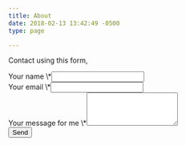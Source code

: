 ```yaml
---
title: About
date: 2018-02-13 13:42:49 -0500
type: page

---
```

Contact using this form,

<form id="contact-form" class="contact-form form" method="post" action="http://formspree.io/you@yoursite.com"><div class="controls"><div class="form-group"><label for="name">Your name \*</label><input type="text" name="name" id="name" required="required" class="form-control"></div><div class="form-group"><label for="email">Your email \*</label><input type="email" name="email" id="email" required="required" class="form-control"></div><div class="form-group"><label for="message">Your message for me \*</label><textarea rows="4" name="message" id="message" required="required" class="form-control"></textarea></div><div><input type="submit" value="Send" class="btn btn-ghost"></div></div></form>